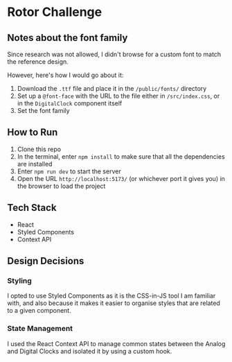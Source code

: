# Rotor Challenge

## Notes about the font family
Since research was not allowed, I didn't browse for a custom font to match the reference design.

However, here's how I would go about it:

1. Download the `.ttf` file and place it in the `/public/fonts/` directory
2. Set up a `@font-face` with the URL to the file either in `/src/index.css`, or in the `DigitalClock` component itself
3. Set the font family 

## How to Run
1. Clone this repo
2. In the terminal, enter `npm install` to make sure that all the dependencies are installed
2. Enter `npm run dev` to start the server
3. Open the URL `http://localhost:5173/` (or whichever port it gives you) in the browser to load the project

## Tech Stack
- React
- Styled Components
- Context API

## Design Decisions
### Styling
I opted to use Styled Components as it is the CSS-in-JS tool I am familiar with, and also because it makes it easier to organise styles that are related to a given component.

### State Management
I used the React Context API to manage common states between the Analog and Digital Clocks and isolated it by using a custom hook.